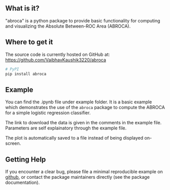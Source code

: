 ## What is it?

"abroca" is a python package to provide basic functionality for computing and visualizing the Absolute Between-ROC Area (ABROCA).

## Where to get it

The source code is currently hosted on GitHub at:
https://github.com/VaibhavKaushik3220/abroca

```sh
# PyPI
pip install abroca
```


## Example

You can find the .ipynb file under example folder. It is a basic example which demonstrates the use of the `abroca` package to compute the ABROCA for a simple logistic regression classifier.

The link to download the data is given in the comments in the example file. Parameters are self explainatory through the example file.

The plot is automatically saved to a file instead of being displayed on-screen.

## Getting Help

If you encounter a clear bug, please file a minimal reproducible example on [github](https://github.com/VaibhavKaushik3220/abroca/issues), or contact the package maintainers directly (see the package documentation).

